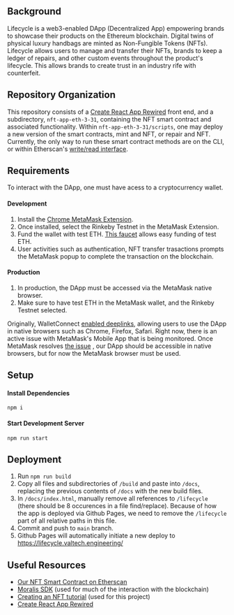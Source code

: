 ## Background

Lifecycle is a web3-enabled DApp (Decentralized App) empowering brands to showcase their products on the Ethereum blockchain. Digital twins of physical luxury handbags are minted as Non-Fungible Tokens (NFTs). Lifecycle allows users to manage and transfer their NFTs, brands to keep a ledger of repairs, and other custom events throughout the product's lifecycle. This allows brands to create trust in an industry rife with counterfeit.

## Repository Organization

This repository consists of a [Create React App Rewired](https://github.com/timarney/react-app-rewired) front end, and a subdirectory, `nft-app-eth-3-31`, containing the NFT smart contract and associated functionality. Within `nft-app-eth-3-31/scripts`, one may deploy a new version of the smart contracts, mint and NFT, or repair and NFT. Currently, the only way to run these smart contract methods are on the CLI, or within Etherscan's [write/read interface](https://rinkeby.etherscan.io/token/0x43b92b42ee33fc01f4d9a3249e478f7bc0cfcc0c#readContract).

## Requirements

To interact with the DApp, one must have acess to a cryptocurrency wallet.

#### Development

1. Install the [Chrome MetaMask Extension](https://metamask.io/download/).
2. Once installed, select the Rinkeby Testnet in the MetaMask Extension.
3. Fund the wallet with test ETH. [This faucet](https://faucets.chain.link/rinkeby) allows easy funding of test ETH.
4. User activities such as authentication, NFT transfer trasactions prompts the MetaMask popup to complete the transaction on the blockchain.

#### Production

1. In production, the DApp must be accessed via the MetaMask native browser.
2. Make sure to have test ETH in the MetaMask wallet, and the Rinkeby Testnet selected.

Originally, WalletConnect [enabled deeplinks](https://docs.walletconnect.com/mobile-linking), allowing users to use the DApp in native browsers such as Chrome, Firefox, Safari. Right now, there is an active issue with MetaMask's Mobile App that is being monitored. Once MetaMask resolves [the issue](https://github.com/MetaMask/metamask-mobile/pull/3971) , our DApp should be accessible in native browsers, but for now the MetaMask browser must be used.

## Setup

#### Install Dependencies

```
npm i
```

#### Start Development Server

```
npm run start
```

## Deployment

1. Run `npm run build`
2. Copy all files and subdirectories of `/build` and paste into `/docs`, replacing the previous contents of `/docs` with the new build files.
3. In `/docs/index.html`, manually remove all references to `/lifecycle` (there should be 8 occurences in a file find/replace). Because of how the app is deployed via Github Pages, we need to remove the `/lifecycle` part of all relative paths in this file.
4. Commit and push to `main` branch.
5. Github Pages will automatically initiate a new deploy to https://lifecycle.valtech.engineering/

## Useful Resources

- [Our NFT Smart Contract on Etherscan](https://rinkeby.etherscan.io/address/0x43b92b42ee33fC01f4d9A3249E478F7bc0cFCC0c)
- [Moralis SDK](https://docs.moralis.io/introduction/readme#user) (used for much of the interaction with the blockchain)
- [Creating an NFT tutorial](https://docs.alchemy.com/alchemy/tutorials/how-to-create-an-nft) (used for this project)
- [Create React App Rewired](https://github.com/timarney/react-app-rewired)

